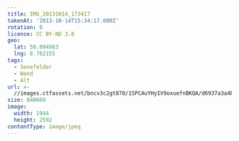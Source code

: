 ```yaml
---
title: IMG_20131014_173417
takenAt: '2013-10-14T15:34:17.000Z'
rotation: 0
license: CC BY-ND 3.0
geo:
  lat: 50.094963
  lng: 8.762155
tags:
  - Senefelder
  - Wand
  - Alt
url: >-
  //images.ctfassets.net/bncv3c2gt878/1SPCAuYHyIV9oxuefnBKQA/d6937a3a4bbfc73152fdfb47a05da5ee/img_20131014_173417_10287272826_o
size: 840660
image:
  width: 1944
  height: 2592
contentType: image/jpeg
---
```


